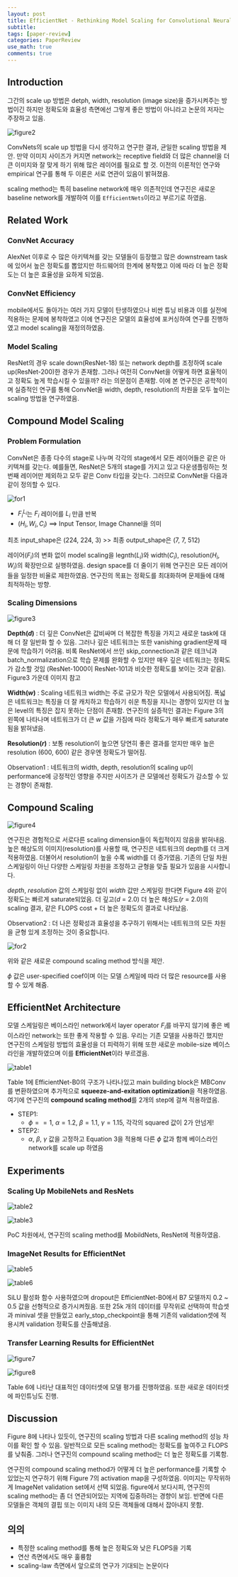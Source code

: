 ```yaml
---
layout: post
title: EfficientNet - Rethinking Model Scaling for Convolutional Neural Networks [2020]
subtitle: 
tags: [paper-review]
categories: PaperReview
use_math: true
comments: true
---
```



## Introduction

그간의 scale up 방법은 detph, width, resolution (image size)을 증가시켜주는 방법이긴 하지만 정확도와 효율성 측면에선 그렇게 좋은 방법이 아니라고 논문의 저자는 주장하고 있음.

![figure2](/img/efficient/figure2.png)

ConvNets의 scale up 방법을 다시 생각하고 연구한 결과, 균일한 scaling 방법을 제안. 만약 이미지 사이즈가 커지면 network는 receptive field와 더 많은 channel을 더 큰 이미지와 잘 맞게 하기 위해 많은 레이어를 필요로 할 것. 이전의 이론적인 연구와 empirical 연구를 통해 두 이론은 서로 연관이 있음이 밝혀졌음.

scaling method는 특히 baseline network에 매우 의존적인데 연구진은 새로운 baseline network를 개발하여 이를 `EfficientNets`이라고 부르기로 하였음.

## Related Work

### ConvNet Accuracy

AlexNet 이후로 수 많은 아키텍쳐를 갖는 모델들이 등장했고 많은 downstream task에 있어서 높은 정확도를 뽑았지만 하드웨어의 한계에 봉착했고 이에 따라 더 높은 정확도는 더 높은 효율성을 요하게 되었음.

### ConvNet Efficiency

mobile에서도 돌아가는 여러 가지 모델이 탄생하였으나 비싼 튜닝 비용과 이를 실전에 적용하는 문제에 봉착하였고 이에 연구진은 모델의 효율성에 포커싱하여 연구를 진행하였고 model scaling을 재정의하였음.

### Model Scaling

ResNet의 경우 scale down(ResNet-18) 또는 network depth를 조정하여 scale up(ResNet-200)한 경우가 존재함. 그러나 여전히 ConvNet을 어떻게 하면 효율적이고 정확도 높게 학습시킬 수 있을까? 라는 의문점이 존재함. 이에 본 연구진은 공학적이며 실증적인 연구를 통해 ConvNet을 width, depth, resolution의 차원을 모두 높이는 scaling 방법을 연구하였음.


## Compound Model Scaling

### Problem Formulation

ConvNet은 종종 다수의 stage로 나누며 각각의 stage에서 모든 레이어들은 같은 아키텍쳐를 갖는다. 예를들면, ResNet은 5개의 stage를 가지고 있고 다운샘플링하는 첫번째 레이어만 제외하고 모두 같은 Conv 타입을 갖는다. 그러므로 ConvNet을 다음과 같이 정의할 수 있다.

![for1](/img/efficient/for1.png)

- $F_{i}^{L_i}$는 $F_i$ 레이어를 $L_i$ 만큼 반복
- $(H_i, W_i, C_i)$ ==> Input Tensor, Image Channel을 의미

최초 input_shape은 (224, 224, 3) >> 최종 output_shape은 (7, 7, 512)

레이어($F_i$)의 변화 없이 model scaling을 legnth($L_i$)와 width($C_i$), resolution($H_i$, $W_i$)의 확장만으로 실행하였음. design space를 더 줄이기 위해 연구진은 모든 레이어들을 일정한 비율로 제한하였음. 연구진의 목표는 정확도를 최대화하며 문제들에 대해 최적하하는 방향.

### Scaling Dimensions

![figure3](/img/efficient/figure3.png)

**Depth($d$)** : 더 깊은 ConvNet은 값비싸며 더 복잡한 특징을 가지고 새로운 task에 대해 더 잘 일반화 할 수 있음. 그러나 깊은 네트워크는 또한 vanishing gradient문제 때문에 학습하기 어려움. 비록 ResNet에서 쓰인 skip_connection과 같은 테크닉과 batch_normalization으로 학습 문제를 완화할 수 있지만 매우 깊은 네트워크는 정확도가 감소할 것임 (ResNet-1000이 ResNet-101과 비슷한 정확도를 보이는 것과 같음). Figure3 가운데 이미지 참고

**Width($w$)** : Scaling 네트워크 width는 주로 규모가 작은 모델에서 사용되어짐. 폭넓은 네트워크는 특징을 더 잘 캐치하고 학습하기 쉬운 특징을 지니는 경향이 있지만 더 높은 level의 특징은 잡지 못하는 단점이 존재함. 연구진의 실증적인 결과는 Figure 3의 왼쪽에 나타나며 네트워크가 더 큰 $w$ 값을 가짐에 따라 정확도가 매우 빠르게 saturate됨을 밝혀냈음.

**Resolution($r$)** : 보통 resolution이 높으면 당연히 좋은 결과를 얻지만 매우 높은 resolution (600, 600) 같은 경우엔 정확도가 떨어짐.

Observation1 : 네트워크의 width, depth, resolution의 scaling up이 performance에 긍정적인 영향을 주지만 사이즈가 큰 모델에선 정확도가 감소할 수 있는 경향이 존재함.


## Compound Scaling

![figure4](/img/efficient/figure4.png)

연구진은 경험적으로 서로다른 scaling dimension들이 독립적이지 않음을 밝혀내음. 높은 해상도의 이미지(resolution)를 사용할 때, 연구진은 네트워크의 depth를 더 크게 적용하였음. 더불어서 resolution이 높을 수록 width를 더 증가였음. 기존의 단일 차원 스케일링이 아닌 다양한 스케일링 차원을 조정하고 균형을 맞출 필요가 있음을 시사합니다.

$depth$, $resolution$ 값의 스케일링 없이 $width$ 값만 스케일링 한다면 Figure 4와 같이 정확도는 빠르게 saturate되었음. 더 깊고($d$ = 2.0) 더 높은 해상도($r$ = 2.0)의 scaling 결과, 같은 FLOPS cost + 더 높은 정확도의 결과로 나타났음.

Observation2 : 더 나은 정확성과 효율성을 추구하기 위해서는 네트워크의 모든 차원을 균형 있게 조정하는 것이 중요합니다.

![for2](/img/efficient/for2.png)

위와 같은 새로운 compound scaling method 방식을 제안.

$\phi$ 값은 user-specified coef이며 이는 모델 스케일에 따라 더 많은 resource를 사용할 수 있게 해줌. 


## EfficientNet Architecture

모델 스케일링은 베이스라인 network에서 layer operator $F_i$를 바꾸지 않기에 좋은 베이스라인 network는 또한 좋게 작용할 수 있음. 우리는 기존 모델을 사용하긴 했지만 연구진의 스케일링 방법의 효율성을 더 피력하기 위해 또한 새로운 mobile-size 베이스라인을 개발하였으며 이를 **EfficientNet**이라 부르겠음.

![table1](/img/efficient/table1.png)

Table 1에 EfficientNet-B0의 구조가 나타나있고 main building block은 MBConv를 변환하였으며 추가적으로 **squeeze-and-exitation optimization**을 적용하였음. 여기에 연구진의 **compound scaling method**를 2개의 step에 걸쳐 적용하였음.

- STEP1:
    - $\phi == 1$, $\alpha = 1.2$, $\beta = 1.1$, $\gamma = 1.15$, 각각의 squared 값이 2가 안넘게!
- STEP2:
  - $\alpha$, $\beta$, $\gamma$ 값을 고정하고 Equation 3을 적용해 다른 $\phi$ 값과 함께 베이스라인 network를 scale up 하였음


## Experiments

### Scaling Up MobileNets and ResNets

![table2](/img/efficient/table2.png)

![table3](/img/efficient/table3.png)

PoC 차원에서, 연구진의 scaling method를 MobildNets, ResNet에 적용하였음. 

### ImageNet Results for EfficientNet

![table5](/img/efficient/table5.png)

![table6](/img/efficient/table6.png)

SiLU 활성화 함수 사용하였으며 dropout은 EfficientNet-B0에서 B7 모델까지 0.2 ~ 0.5 값을 선형적으로 증가시켜줬음. 또한 25k 개의 데이터를 무작위로 선택하여 학습셋과 minival 셋을 만들었고 early_stop_checkpoint을 통해 기존의 validation셋에 적용시켜 validation 정확도를 산출해냈음. 

### Transfer Learning Results for EfficientNet

![figure7](/img/efficient/figure7.png)

![figure8](/img/efficient/figure8.png)

Table 6에 나타난 대표적인 데이터셋에 모델 평가를 진행하였음. 또한 새로운 데이터셋에 파인튜닝도 진행.


## Discussion

Figure 8에 나타나 있듯이, 연구진의 scaling 방법과 다른 scaling method의 성능 차이를 확인 할 수 있음. 일반적으로 모든 scaling method는 정확도를 높여주고 FLOPS를 낮춰줌. 그러나 연구진의 compound scaling method는 더 높은 정확도를 기록함.

연구진의 compound scaling method가 어떻게 더 높은 performance를 기록할 수 있었는지 연구하기 위해 Figure 7의 activation map을 구성하였음. 이미지는 무작위하게 ImageNet validation set에서 선택 되었음. figure에서 보다시피, 연구진의 scaling method는 좀 더 연관되어있는 지역에 집중하려는 경향이 보임. 반면에 다른 모델들은 객체의 결핍 또는 이미지 내의 모든 객체들에 대해서 잡아내지 못함. 

## 의의

- 특정한 scaling method를 통해 높은 정확도와 낮은 FLOPS을 기록
- 연산 측면에서도 매우 훌륭함
- scaling-law 측면에서 앞으로의 연구가 기대되는 논문이다